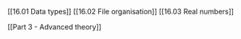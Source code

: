 [[16.01 Data types]]
[[16.02 File organisation]]
[[16.03 Real numbers]]

[[Part 3 - Advanced theory]]